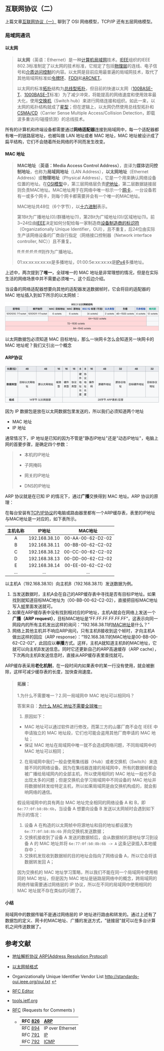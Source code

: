 ## 互联网协议（二）

上篇文章[互联网协议（一）](./2018-7-23-互联网协议1.md) 聊到了  OSI 网络模型，TCP/IP 还有五层网络模型。

### 局域网通讯

#### 以太网

> **以太网**（英语：Ethernet）是一种[计算机](https://zh.wikipedia.org/wiki/计算机)[局域网](https://zh.wikipedia.org/wiki/局域网)技术。[IEEE](https://zh.wikipedia.org/wiki/IEEE)组织的IEEE 802.3标准制定了以太网的技术标准，它规定了包括[物理层](https://zh.wikipedia.org/wiki/OSI模型)的连线、电子信号和[介质访问控制](https://zh.wikipedia.org/wiki/介质访问控制)的内容。以太网是目前应用最普遍的局域网技术，取代了其他局域网标准如[令牌环](https://zh.wikipedia.org/wiki/令牌环)、[FDDI](https://zh.wikipedia.org/wiki/FDDI)和[ARCNET](https://zh.wikipedia.org/w/index.php?title=ARCNET&action=edit&redlink=1)。
>
> 以太网的标准[拓扑](https://zh.wikipedia.org/wiki/網絡拓撲)结构为[总线型拓扑](https://zh.wikipedia.org/wiki/匯流排拓撲)，但目前的快速以太网（[100BASE-T](https://zh.wikipedia.org/w/index.php?title=100BASE-T&action=edit&redlink=1)、[1000BASE-T](https://zh.wikipedia.org/wiki/1000BASE-T)标准）为了减少冲突，将能提高的网络速度和使用效率最大化，使用[交换机](https://zh.wikipedia.org/wiki/網路交換器)（Switch hub）来进行网络连接和组织。如此一来，以太网的拓扑结构就成了[星型](https://zh.wikipedia.org/wiki/星型网)；但在逻辑上，以太网仍然使用总线型拓扑和[CSMA/CD](https://zh.wikipedia.org/wiki/CSMA/CD)（Carrier Sense Multiple Access/Collision Detection，即载波多重访问/碰撞侦测）的总线技术。

所有的计算机和终端设备都需要通过**网络适配器**连接到局域网中，每一个适配器都有唯一的链路层地址，也被叫做 LAN 地址或者 MAC 地址，MAC 地址被设计成了扁平结构，它们不会随着所处网络的不同而发生改变。

#### MAC 地址

> **MAC地址**（**英语：Media Access Control Address）**，直译为**媒体访问控制地址**，也称为**局域网地址**（LAN Address），**以太网地址**（Ethernet Address）或**物理地址**（Physical Address），它是一个用来确认网络设备位置的地址。在[OSI模型](https://zh.wikipedia.org/wiki/OSI模型)中，第三层网络层负责[IP地址](https://zh.wikipedia.org/wiki/IP地址)，第二层数据链接层则负责MAC地址。MAC地址用于在网络中唯一标示一个[网卡](https://zh.wikipedia.org/wiki/网卡)，一台设备若有一或多个网卡，则每个网卡都需要并会有一个唯一的MAC地址。
>
> MAC地址共48位（6个字节），以[十六进制](https://zh.wikipedia.org/wiki/十六進位)表示。
>
> 第1Bit为广播地址(0)/群播地址(1)，第2Bit为广域地址(0)/区域地址(1)。前3~24位由[IEEE](https://zh.wikipedia.org/wiki/IEEE)决定如何分配给每一家制造商[设备制造商的标识符](https://draveness.me/whys-the-design-non-unique-mac-address/#fn:2)（Organizationally Unique Identifier，OUI），且不重复，后24位由实际生产该网络设备的厂商自行指定（网络接口控制器（Network interface controller, NIC））且不重复。
>
> ff:ff:ff:ff:ff:ff则作为广播地址。
>
> 01:xx:xx:xx:xx:xx是多播地址，01:00:5e:xx:xx:xx是[IPv4](https://zh.wikipedia.org/wiki/IPv4)多播地址。

上述中，两次提到了**唯一**，全球唯一的 MAC 地址是非常理想的情况，但是在实际生活的网络场景中并不需要必须唯一。这个后边介绍。

当设备的网络适配器想要向其他的适配器发送数据帧时，它会将目的适配器的 MAC 地址插入到如下所示的以太网帧：

<img src="../../assets/image-20201123162334414.png" alt="image-20201123162334414" style="zoom:50%;" />



以太网数据包必须知道 MAC 目标地址，那么一块网卡怎么会知道另一块网卡的 MAC 地址呢？我们又引出一个概念 

#### ARP协议

<img src="../../assets/image-20201124110638547.png" alt="image-20201124110638547" style="zoom:50%;" />

因为 IP 数据包是放在以太网数据包里发送的，所以我们必须知道两个地址

- MAC 地址
- IP 地址

通常情况下，IP 地址是已知的因为不管是"静态IP地址"还是"动态IP地址"，电脑上网的首要步骤，是确定四个参数：

> - 本机的IP地址
> - 子网掩码
>
> - 网关的IP地址
>
> - DNS的IP地址

ARP 协议就是在已知 IP 的情况下，通过**广播**交换得到 MAC 地址。ARP 协议的原理：

在每台安装有[TCP/IP协议](https://zh.wikipedia.org/wiki/TCP/IP协议)的电脑或路由器里都有一个ARP缓存表，表里的IP地址与MAC地址是一对应的，如下表所示。

| 主机名称 |    IP地址     |      MAC地址      |
| :------: | :-----------: | :---------------: |
|    A     | 192.168.38.10 | 00-AA-00-62-D2-02 |
|    B     | 192.168.38.11 | 00-BB-00-62-C2-02 |
|    C     | 192.168.38.12 | 00-CC-00-62-C2-02 |
|    D     | 192.168.38.13 | 00-DD-00-62-C2-02 |
|    E     | 192.168.38.14 | 00-EE-00-62-C2-02 |
|   ...    |      ...      |        ...        |

以主机A（192.168.38.10）向主机B（192.168.38.11）发送数据为例。

1. 当发送数据时，主机A会在自己的ARP缓存表中寻找是否有目标IP地址。如果找到就知道目标MAC地址为（00-BB-00-62-C2-02），直接把目标MAC地址写入[帧](https://zh.wikipedia.org/wiki/訊框)里面发送就可。
2. 如果在ARP缓存表中没有找到相对应的IP地址，主机A就会在网络上发送一个**广播（ARP request）**，目标MAC地址是“FF.FF.FF.FF.FF.FF”，这表示向同一网段内的所有主机发出这样的询问：“192.168.38.11的[MAC地址](https://zh.wikipedia.org/wiki/MAC地址)是什么？”
3. 网络上其他主机并不响应ARP询问，只有主机B接收到这个帧时，才向主机A做出这样的回应（ARP response）：“192.168.38.11的MAC地址是00-BB-00-62-C2-02”，此回应以**单播**方式。这样，主机A就知道主机B的MAC地址，它就可以向主机B发送信息。同时它还更新自己的ARP高速缓存（ARP cache），下次再向主机B发送信息时，直接从ARP缓存表里查找就可。

ARP缓存表采用**老化机制**，在一段时间内如果表中的某一行没有使用，就会被删除，这样可减少缓存表的长度，加快查询速度。

> #### 拓展：
>
> 1.为什么不需要唯一？2.同一局域网中 MAC 地址可以相同吗？
>
> 答案来自：[为什么 MAC 地址不需要全球唯一](https://draveness.me/whys-the-design-non-unique-mac-address/)
>
> 1. 原因如下：
>
> - MAC 地址可以通过软件进行修改，而第三方的山寨厂商不会在 IEEE 中申请独立的 MAC 地址段，它们也可能会盗用其他厂商申请的 MAC 地址；
> - 保证 MAC 地址在局域网中唯一就不会造成网络问题，不同局域网中的 MAC 地址可以相同；
>
> 2. 在局域网中我们一般会使用集线器（Hub）或者交换机（Switch）来连接不同的网络设备。因为在集线器连接的局域网中，所有的数据帧都会被广播给局域网内的全部主机，所以使用相同的 MAC 地址一般也不会出现太多的问题；但是交换机会学习局域网中不同设备的 MAC 地址并将数据帧转发给特定主机，所以如果局域网是由交换机构成的，就会影响网络的通信。
>
> 假设局域网中的具有两台 MAC 地址完全相同的网络设备 A 和 B，即 `6e:77:0f:b8:8b:6b`，当设备 A 想要向设备 B 发送以太网帧时会遇到如下所示的情况：
>
> 1. 设备 A 在构造的以太网帧中将源地址和目的地址都设置为 `6e:77:0f:b8:8b:6b` 并向交换机发送数据；
> 2. 交换机接收到了设备 A 发送的数据帧后，会从数据帧的源地址学习到设备 A 的 MAC 地址并将 `6e:77:0f:b8:8b:6b -> A` 这条记录插入本地缓存中；
> 3. 交换机发现收到数据帧的目的地址会指向了网络设备 A，所以它会将该数据转发回 A；
>
> 因为交换机的 MAC 地址学习策略，所以我们不能在同一个局域网中使用相同的 MAC 地址，但是因为 MAC 地址是链路层网络中的概念，跨局域网的网络传输需要通过网络层的 IP 协议，所以在不同的局域网中使用相同的 MAC 地址就不存在类似的问题了。

#### 小结

局域网中的数据传输不是通过网络层的 IP 地址进行路由和转发的。通过上述有了数据包的定义、网卡的MAC地址、广播的发送方式，"链接层"就可以在多台计算机之间传送数据了。



## 参考文献

- [地址解析协议 ARP(Address Resolution Protocol)](https://zh.wikipedia.org/wiki/%E5%9C%B0%E5%9D%80%E8%A7%A3%E6%9E%90%E5%8D%8F%E8%AE%AE)
- [以太网帧格式](https://zh.wikipedia.org/wiki/%E4%BB%A5%E5%A4%AA%E7%BD%91%E5%B8%A7%E6%A0%BC%E5%BC%8F)
- Organizationally Unique Identifier Vendor List http://standards-oui.ieee.org/oui.txt [↩︎](https://draveness.me/whys-the-design-non-unique-mac-address/#fnref:2)
- [RFC Editor](https://www.rfc-editor.org/)
- [tools.ietf.org](https://tools.ietf.org/)

- [RFC](https://zh.wikipedia.org/wiki/RFC) (Requests for Comments )

  - | RFC [826](https://tools.ietf.org/html/rfc826) | [ARP](https://zh.wikipedia.org/wiki/ARP)     |
    | --------------------------------------------- | -------------------------------------------- |
    | RFC [894](https://tools.ietf.org/html/rfc894) | IP over Ethernet                             |
    | RFC [791](https://tools.ietf.org/html/rfc791) | [IP](https://zh.wikipedia.org/wiki/网际协议) |
    | RFC [792](https://tools.ietf.org/html/rfc792) | [ICMP](https://zh.wikipedia.org/wiki/ICMP)   |